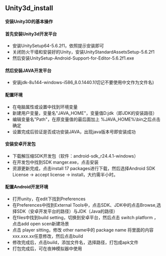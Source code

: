 ## Unity3d_install
#### 安装Unity3D的基本操作
#### 首先安装Unity3d开发平台
* 安装UnitySetup64-5.6.2f1，依照提示安装即可
* 关闭防火干墙和安装好的Unity，安装UnityStandardAssetsSetup-5.6.2f1
* 然后安装UnitySetup-Android-Support-for-Editor-5.6.2f1.exe

#### 然后安装JAVA开发平台
* 安装jdk-8u144-windows-i586_8.0.1440.1(切记不要使用中文作为文件名)

#### 配置环境
* 在电脑属性或设置中找到环境变量
* 新建用户变量，变量名"JAVA_HOME"，变量值D:jdk（即JDK的安装路径）
* 编辑变量名"Path"，在原变量值的最后面加上 %JAVA_HOME%\bin之后点击确定
* 设置完成后验证是否成功安装JAVA，出现java版本号即安装成功

#### 安装安卓开发包
* 下载解压缩SDK开发包（软件：android-sdk_r24.4.1-windows）
* 在开发包中找到SDK manger.exe，点击安装
* 资源更新完成，点击install 17 packages进行下载，然后选择Android SDK License -> accept license -> install，大约需半小时。

#### 配置Android开发环境
* 打开unity，在edit下找到Preferences
* 在Preferences中找到External Tools中，点击SDK、JDK中的点击Browse,选择SDK（安卓开发平台的路径）与JDK（Java的路径）
* 在files中找到build setting，切换到安卓平台，然后点击 switch platform ，点击add open scen新建场景
* 点击 player sitting，修改 other name中的 package name 将里面的内容 xxx.xxx.xx任意修改，然后点击build
* 修改完成后，点击build，添加文件名，选择路径，打包成apk文件
* 打包完成后，可在夜神模拟器中使用

